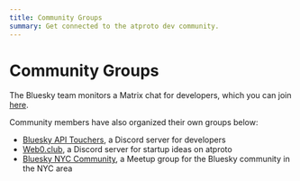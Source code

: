 ```yaml
---
title: Community Groups
summary: Get connected to the atproto dev community.
---
```


# Community Groups

The Bluesky team monitors a Matrix chat for developers, which you can join [here](https://matrix.to/#/%23bluesky-dev:matrix.org).

Community members have also organized their own groups below:

- [Bluesky API Touchers](https://discord.gg/3srmDsHSZJ), a Discord server for developers
- [Web0.club](https://discord.gg/d4yZZqAxDV), a Discord server for startup ideas on atproto
- [Bluesky NYC Community](https://www.meetup.com/bluesky-nyc/), a Meetup group for the Bluesky community in the NYC area

